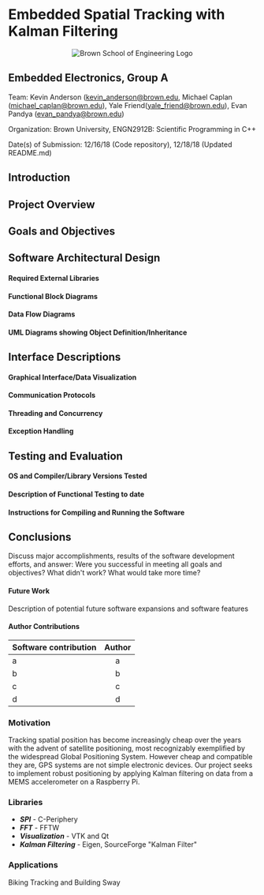 # Embedded Spatial Tracking with Kalman Filtering
<p align="center">
  <img src="https://www.brown.edu/academics/engineering/sites/brown.edu.academics.engineering/themes/engineering/img/brown-engineering-logo.png" alt="Brown School of Engineering Logo"/>
</p>

## Embedded Electronics, Group A
Team: Kevin Anderson (kevin_anderson@brown.edu, Michael Caplan (michael_caplan@brown.edu), Yale Friend(yale_friend@brown.edu), Evan Pandya (evan_pandya@brown.edu)

Organization: Brown University, ENGN2912B: Scientific Programming in C++

Date(s) of Submission: 12/16/18 (Code repository), 12/18/18 (Updated README.md)

## Introduction
## Project Overview
## Goals and Objectives 
## Software Architectural Design
#### Required External Libraries
#### Functional Block Diagrams 
#### Data Flow Diagrams
#### UML Diagrams showing Object Definition/Inheritance
## Interface Descriptions
#### Graphical Interface/Data Visualization 
#### Communication Protocols 
#### Threading and Concurrency
#### Exception Handling
## Testing and Evaluation 
#### OS and Compiler/Library Versions Tested
#### Description of Functional Testing to date
#### Instructions for Compiling and Running the Software
## Conclusions
Discuss major accomplishments, results of the software development efforts, and answer:  Were you successful in meeting all goals and objectives?  What didn't work?  What would take more time?
#### Future Work
Description of potential future software expansions and software features
#### Author Contributions 
| Software contribution       | Author          | 
| ------------- |:-------------:|
| a      | a | 
| b      | b      |  
| c | c      |  
| d |d






### Motivation
Tracking spatial position has become increasingly cheap over the years with the advent of satellite positioning, most recognizably exemplified by the widespread Global Positioning System. However cheap and compatible they are, GPS systems are not simple electronic devices. Our project seeks to implement robust positioning by applying Kalman filtering on data from a MEMS accelerometer on a Raspberry Pi.

### Libraries
- _**SPI**_ - C-Periphery
- _**FFT**_ - FFTW
- _**Visualization**_ - VTK and Qt
- _**Kalman Filtering**_ - Eigen, SourceForge "Kalman Filter"

### Applications
Biking Tracking and Building Sway
